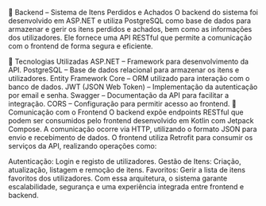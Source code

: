 📌 Backend – Sistema de Itens Perdidos e Achados
O backend do sistema foi desenvolvido em ASP.NET e utiliza PostgreSQL como base de dados para armazenar e gerir os itens perdidos e achados, bem como as informações dos utilizadores. Ele fornece uma API RESTful que permite a comunicação com o frontend de forma segura e eficiente.

🔹 Tecnologias Utilizadas
ASP.NET – Framework para desenvolvimento da API.
PostgreSQL – Base de dados relacional para armazenar os itens e utilizadores.
Entity Framework Core – ORM utilizado para interação com o banco de dados.
JWT (JSON Web Token) – Implementação da autenticação por email e senha.
Swagger – Documentação da API para facilitar a integração.
CORS – Configuração para permitir acesso ao frontend.
🔹 Comunicação com o Frontend
O backend expõe endpoints RESTful que podem ser consumidos pelo frontend desenvolvido em Kotlin com Jetpack Compose. A comunicação ocorre via HTTP, utilizando o formato JSON para envio e recebimento de dados. O frontend utiliza Retrofit para consumir os serviços da API, realizando operações como:

Autenticação: Login e registo de utilizadores.
Gestão de Itens: Criação, atualização, listagem e remoção de itens.
Favoritos: Gerir a lista de itens favoritos dos utilizadores.
Com essa arquitetura, o sistema garante escalabilidade, segurança e uma experiência integrada entre frontend e backend. 
